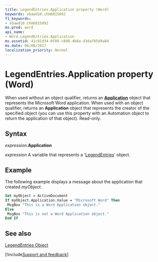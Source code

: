 ```yaml
---
title: LegendEntries.Application property (Word)
keywords: vbawd10.chm6815892
f1_keywords:
- vbawd10.chm6815892
ms.prod: word
api_name:
- Word.LegendEntries.Application
ms.assetid: 41c01d34-0f89-c898-4b8a-43daf05d9a8d
ms.date: 06/08/2017
localization_priority: Normal
---
```



# LegendEntries.Application property (Word)

When used without an object qualifier, returns an  **[Application](Word.Application.md)** object that represents the Microsoft Word application. When used with an object qualifier, returns an **Application** object that represents the creator of the specified object (you can use this property with an Automation object to return the application of that object). Read-only.


## Syntax

_expression_.**Application**

_expression_ A variable that represents a '[LegendEntries](Word.LegendEntries.md)' object.


## Example

The following example displays a message about the application that created _myObject_.


```vb
Set myObject = ActiveDocument 
If myObject.Application.Value = "Microsoft Word" Then 
 MsgBox "This is a Word Application object." 
Else 
 MsgBox "This is not a Word Application object." 
End If
```


## See also


[LegendEntries Object](Word.LegendEntries.md)

[!include[Support and feedback](~/includes/feedback-boilerplate.md)]